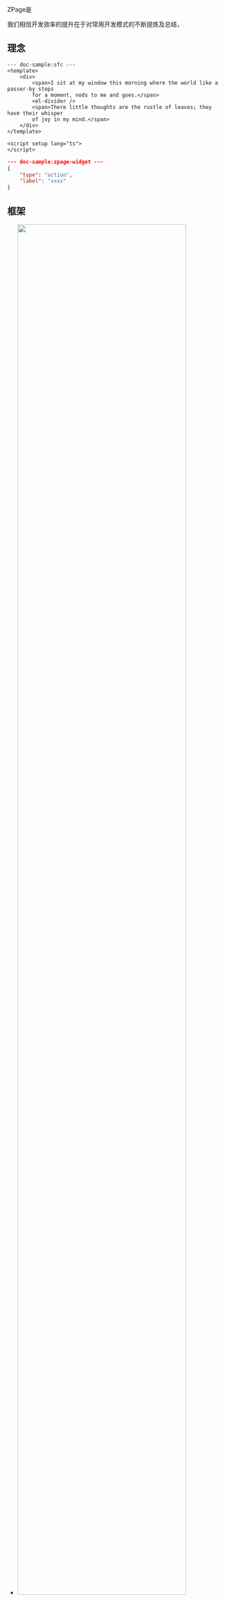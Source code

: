 ZPage是

我们相信开发效率的提升在于对常用开发模式的不断提炼及总结，

<!-- 低代码的本质是配置化，ZPage所有设计都是围绕配置化，配置化的应用、配置化的组件。
ZPage的目的就是将配置变成页面，结合后端Api生成企业应用 -->

## 理念

```vue
--- doc-sample:sfc ---
<template>
    <div>
        <span>I sit at my window this morning where the world like a passer-by stops
        for a moment, nods to me and goes.</span>
        <el-divider />
        <span>There little thoughts are the rustle of leaves; they have their whisper
        of joy in my mind.</span>
    </div>
</template>

<script setup lang="ts">
</script>
```

```json
--- doc-sample:zpage-widget ---
{ 
    "type": "action", 
    "label": "xxxx"
}
```

## 框架
- <img src="/docs/zpage-framework-01.png" width="90%" />

## Feature Overview

## Feature Overview1

### Feature Overview1

#### Feature Overview1

Beyond that we can do the following:

1. **Line Numbers**

    ```javascript
    // is foo really bar?
    let foo = "bar".to_string();
    // or is bar really foo?
    let bar = "foo".to_string();
    ```

    While configuration let's us state a _default_ for whether we want line number or not, you can explicitly "opt-in" to line numbers but putting a `#` in front of the language. You can also state you want the _inverse_ of the global configuration by using the `!` modifier prior to the language.

2. **Highlighting**

    ```rust highlight=2
    let foo = "bar".to_string();
    let notable = "wow".to_string();
    let bar = "foo".to_string();
    ```

    Certain lines (or ranges of lines) can be highlighted as being more important.

3. **Heading / Footer**

    ```rust {"heading": "Rust by Example", "footer": "bullshit in, bullshit out"}
    let foo = "bar".to_string();
    let bar = "foo".to_string();
    ```

4. **Light / Dark Mode**

    Toggling between light and dark mode automatically adjusts the code styling. Try with the button above and if you're adventurous, try changing the default `theme` in the configuration.

5. **Clipboard**

    You can turn on a clipboard feature which will copy the code to the clipboard.

    ```rust {"clipboard": true }
    let foo = "bar".to_string();
    let bar = "foo".to_string();
    ```

    This can be turned on _locally_ by setting the `clipboard` property to **true** or globally by setting the similarly named property in configuration.

6. **Inverse Contrast**

    By default the themes for _light mode_ tend to be lighter and for _dark mode_ they are darker. Go figure. Still, sometimes we want to have the code block more distinguished from the rest of the page and in these cases an option is to state that an "inverse" color mode should be used. In essence, it reverses the code block's light/dark settings.

    This change can be made globally by setting the `invertColorMode` configuration option to true.


<div @click="copyToClipboard('foobar')">Just Do It</div>